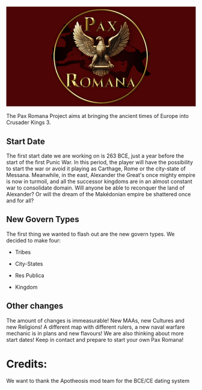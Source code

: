 ![Pax Romana Long Logo!](thumbnail_wide.png)

The Pax Romana Project aims at bringing the ancient times of Europe into Crusader Kings 3.

## Start Date
The first start date we are working on is 263 BCE, just a year before the start of the first Punic War. In this period, the player will have the possibility to start the war or avoid it playing as Carthage, Rome or the city-state of Messana. Meanwhile, in the east, Alexander the Great's once mighty empire is now in turmoil, and all the successor kingdoms are in an almost constant war to consolidate domain. Will anyone be able to reconquer the land of Alexander? Or will the dream of the Makédonian empire be shattered once and for all?

## New Govern Types
The first thing we wanted to flash out are the new govern types. We decided to make four:
- Tribes
>
- City-States
>
- Res Publica
>
- Kingdom
>

## Other changes
The amount of changes is immeasurable! New MAAs, new Cultures and new Religions! A different map with different rulers, a new naval warfare mechanic is in plans and new flavours! We are also thinking about more start dates!
Keep in contact and prepare to start your own Pax Romana!


# Credits:
We want to thank the Apotheosis mod team for the BCE/CE dating system